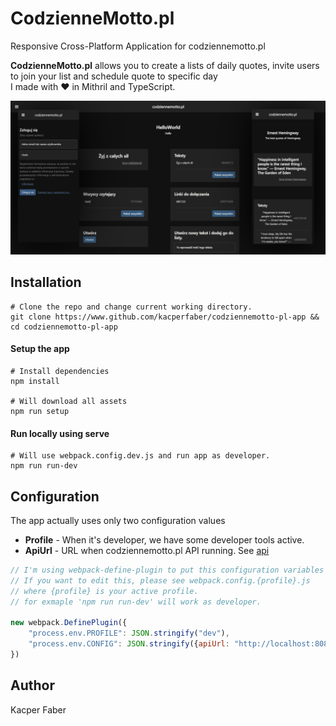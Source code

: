# CodzienneMotto.pl
Responsive Cross-Platform Application for codziennemotto.pl

**CodzienneMotto.pl** allows you to create a lists of daily quotes, invite users to join your list and schedule quote to specific day
<bR>
I made with ❤ in Mithril and TypeScript.

<img src="assets/banner.png"/>

## Installation


```shell
# Clone the repo and change current working directory.
git clone https://www.github.com/kacperfaber/codziennemotto-pl-app && cd codziennemotto-pl-app
```

#### Setup the app
```shell
# Install dependencies
npm install

# Will download all assets
npm run setup
```

#### Run locally using serve

```shell
# Will use webpack.config.dev.js and run app as developer.
npm run run-dev
```

## Configuration
The app actually uses only two configuration values
* **Profile** - When it's developer, we have some developer tools active.
* **ApiUrl** - URL when codziennemotto.pl API running. See [api](https://www.github.com/kacperfaber/codziennemotto_pl_server)

```js
// I'm using webpack-define-plugin to put this configuration variables into build.
// If you want to edit this, please see webpack.config.{profile}.js
// where {profile} is your active profile.
// for exmaple 'npm run run-dev' will work as developer.

new webpack.DefinePlugin({
    "process.env.PROFILE": JSON.stringify("dev"),
    "process.env.CONFIG": JSON.stringify({apiUrl: "http://localhost:8080"})
})
```

## Author
Kacper Faber
